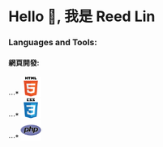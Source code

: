 <h1 align="left">Hello 👋, 我是 Reed Lin</h1>

<h3 align="left">Languages and Tools:</h3>

<h4 align="left">網頁開發:</h4>  <p align="left"> 
 ⋅⋅⋅*<a target="_blank" > <img src="https://raw.githubusercontent.com/devicons/devicon/master/icons/html5/html5-original-wordmark.svg" alt="html5" width="40" height="40"/> </a> <br>
 ⋅⋅⋅*<a target="_blank" > <img src="https://raw.githubusercontent.com/devicons/devicon/master/icons/css3/css3-original-wordmark.svg" alt="css3" width="40" height="40"/> </a> <br>
 ⋅⋅⋅*<a target="_blank"> <img src="https://raw.githubusercontent.com/devicons/devicon/master/icons/php/php-original.svg" alt="php" width="40" height="40"/> </a>
</p>
